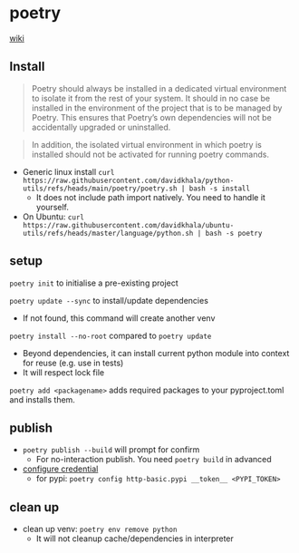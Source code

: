 # poetry

[wiki](https://github.com/davidkhala/python-utils/wiki/Package-Management-Tools#poetry)
## Install
> Poetry should always be installed in a dedicated virtual environment to isolate it from the rest of your system.
> It should in no case be installed in the environment of the project that is to be managed by Poetry. 
> This ensures that Poetry’s own dependencies will not be accidentally upgraded or uninstalled. 

> In addition, the isolated virtual environment in which poetry is installed should not be activated for running poetry commands.

- Generic linux install `curl https://raw.githubusercontent.com/davidkhala/python-utils/refs/heads/main/poetry/poetry.sh | bash -s install`
  - It does not include path import natively. You need to handle it yourself.
- On Ubuntu: `curl https://raw.githubusercontent.com/davidkhala/ubuntu-utils/refs/heads/master/language/python.sh | bash -s poetry`




## setup
`poetry init` to initialise a pre-existing project

`poetry update --sync` to install/update dependencies
- If not found, this command will create another venv

`poetry install --no-root` compared to `poetry update` 
- Beyond dependencies, it can install current python module into context for reuse (e.g. use in tests)
- It will respect lock file

`poetry add <packagename>` adds required packages to your pyproject.toml and installs them.

## publish
- `poetry publish --build` will prompt for confirm
  - For no-interaction publish. You need `poetry build` in advanced 
- [configure credential](https://python-poetry.org/docs/repositories/#configuring-credentials)
  - for pypi: `poetry config http-basic.pypi __token__ <PYPI_TOKEN>`

## clean up
- clean up venv: `poetry env remove python` 
  - It will not cleanup cache/dependencies in interpreter 

